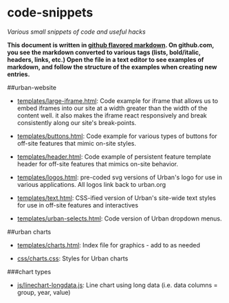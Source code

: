 # code-snippets
*Various small snippets of code and useful hacks*

**This document is written in [github flavored markdown](https://help.github.com/articles/github-flavored-markdown/). On github.com, you see the markdown converted to various tags (lists, bold/italic, headers, links, etc.) Open the file in a text editor to see examples of markdown, and follow the structure of the examples when creating new entries.**

##urban-website
- [templates/large-iframe.html](templates/large-iframe.html): Code example for iframe that allows us to embed iframes into our site at a width greater than the width of the content well. it also makes the iframe react responsively and break consistently along our site's break-points.

- [templates/buttons.html](templates/buttons.html): Code example for various types of buttons for off-site features that mimic on-site styles.

- [templates/header.html](templates/header.html): Code example of persistent feature template header for off-site features that mimics on-site behavior.

- [templates/logos.html](templates/logos.html): pre-coded svg versions of Urban's logo for use in various applications. All logos link back to urban.org

- [templates/text.html](templates/text.html): CSS-ified version of Urban's site-wide text styles for use in off-site features and interactives

- [templates/urban-selects.html](templates/urban-selects.html): Code version of Urban dropdown menus.

##urban charts
- [templates/charts.html](templates/charts.html): Index file for graphics - add to as needed

- [css/charts.css](css/charts.css): Styles for Urban charts

###chart types
- [js/linechart-longdata.js](js/linechart-longdata.js): Line chart using long data (i.e. data columns = group, year, value)
